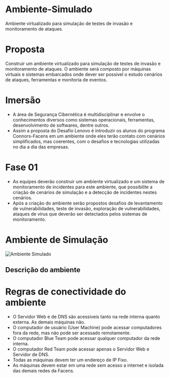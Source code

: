 # Ambiente-Simulado
Ambiente virtualizado para simulação de testes de invasão e monitoramento de ataques.
# Proposta

Construir um ambiente virtualizado para simulação de testes de invasão e monitoramento de ataques. O ambiente será composto por máquinas virtuais e sistemas embarcados onde dever ser possível o estudo cenários de ataques, ferramentas e monitoria de eventos.

# Imersão 
- A área de Segurança Cibernética é multidisciplinar e envolve o conhecimentos diversos como sistemas operacionais, ferramentas, desenvolvimento de softwares, dentre outros.  
- Assim a proposta do Desafio Lenovo é introduzir os alunos do programa Connors-Facens em um ambiente onde eles terão contato com cenários simplificados, mas coerentes, com o desafios e tecnologias utilizadas no dia a dia das empresas.  

# Fase 01
- As equipes deverão construir um ambiente virtualizado e um sistema de monitoramento de incidentes para este ambiente, que possibilite a criação de cenários de simulação e a detecção de incidentes nestes cenários. 
- Após a criação do ambiente serão propostos desafios de levantamento de vulnerabilidades, teste de invasão, exploração de vulnerabilidades, ataques de vírus que deverão ser detectados pelos sistemas de monitoramento.

# Ambiente de Simulação
![Ambiente Simulado](./propostaImg/ambienteSimulado.png)
## Descrição do ambiente
<!-- O ambiente deverá compor... -->

# Regras de conectividade do ambiente

- O Servidor Web e de DNS são acessíveis tanto na rede interna quanto externa. As demais máquinas não. 
- O computador de usuário (User Machine) pode acessar computadores fora da rede, mas não pode ser acessado remotamente. 
- O computador Blue Team pode acessar qualquer computador da rede interna. 
- O computador Red Team pode acessar apenas o Servidor Web e Servidor de DNS. 
- Todas as máquinas devem ter um endereço de IP Fixo. 
- As máquinas devem estar em uma rede sem acesso a internet e isolada das demais redes da Facens.


